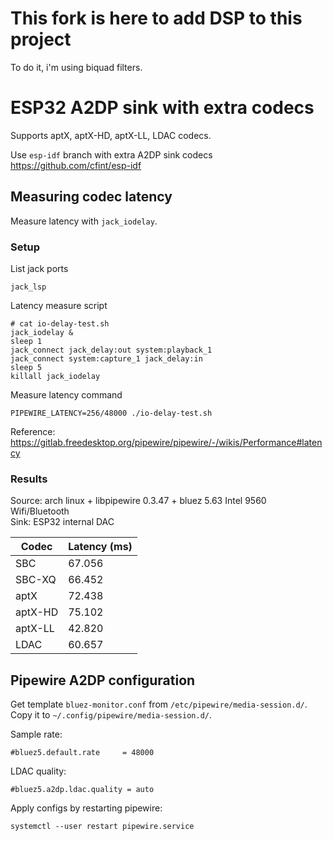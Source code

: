 # This fork is here to add DSP to this project

To do it, i'm using biquad filters.

# ESP32 A2DP sink with extra codecs

Supports aptX, aptX-HD, aptX-LL, LDAC codecs.

Use `esp-idf` branch with extra A2DP sink codecs https://github.com/cfint/esp-idf

## Measuring codec latency

Measure latency with `jack_iodelay`.

### Setup

List jack ports

    jack_lsp

Latency measure script

    # cat io-delay-test.sh
    jack_iodelay &
    sleep 1
    jack_connect jack_delay:out system:playback_1
    jack_connect system:capture_1 jack_delay:in
    sleep 5
    killall jack_iodelay

Measure latency command

    PIPEWIRE_LATENCY=256/48000 ./io-delay-test.sh

Reference:
https://gitlab.freedesktop.org/pipewire/pipewire/-/wikis/Performance#latency


### Results

Source: arch linux + libpipewire 0.3.47 + bluez 5.63 Intel 9560 Wifi/Bluetooth  
Sink: ESP32 internal DAC

| Codec | Latency (ms) |
|---|---|
| SBC | 67.056 |
| SBC-XQ | 66.452 |
| aptX | 72.438 |
| aptX-HD | 75.102 |
| aptX-LL | 42.820 |
| LDAC | 60.657 |


## Pipewire A2DP configuration

Get template `bluez-monitor.conf` from `/etc/pipewire/media-session.d/`. Copy it to `~/.config/pipewire/media-session.d/`.

Sample rate:

    #bluez5.default.rate     = 48000

LDAC quality:

    #bluez5.a2dp.ldac.quality = auto

Apply configs by restarting pipewire:

    systemctl --user restart pipewire.service
